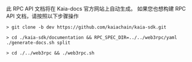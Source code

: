 此 RPC API 文档将在 Kaia-docs 官方网站上自动生成。
如果您也想构建 RPC API 文档，请按照以下步骤操作

```shell
> git clone -b dev https://github.com/kaiachain/kaia-sdk.git

> cd ./kaia-sdk/documentation && RPC_SPEC_DIR=../../web3rpc/yaml ./generate-docs.sh split

> cd ./../web3rpc && ./web3rpc.sh
```